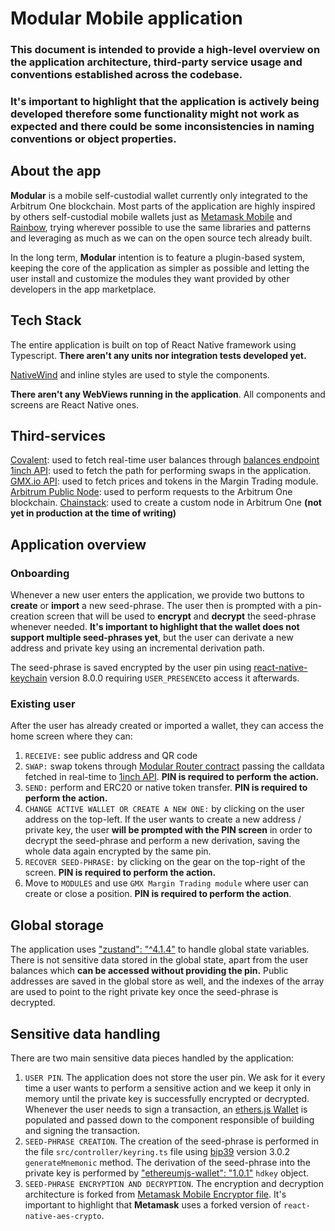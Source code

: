 # Modular Mobile application

### This document is intended to provide a high-level overview on the application architecture, third-party service usage and conventions established across the codebase.

### It's important to highlight that the application is actively being developed therefore some functionality might not work as expected and there could be some inconsistencies in naming conventions or object properties.

## About the app

**Modular** is a mobile self-custodial wallet currently only integrated to the Arbitrum One blockchain. Most parts of the application are highly inspired by others self-custodial mobile wallets just as [Metamask Mobile](https://github.com/MetaMask/metamask-mobile) and [Rainbow](https://github.com/rainbow-me/rainbow), trying wherever possible to use the same libraries and patterns and leveraging as much as we can on the open source tech already built.

In the long term, **Modular** intention is to feature a plugin-based system, keeping the core of the application as simpler as possible and letting the user install and customize the modules they want provided by other developers in the app marketplace.

## Tech Stack

The entire application is built on top of React Native framework using Typescript.
**There aren't any units nor integration tests developed yet.**

[NativeWind](https://www.nativewind.dev/) and inline styles are used to style the components.

**There aren't any WebViews running in the application**. All components and screens are React Native ones.

## Third-services

[Covalent](https://www.covalenthq.com/): used to fetch real-time user balances through [balances endpoint](https://www.covalenthq.com/docs/api/balances/get-token-balances-for-address/)
[1inch API](https://docs.1inch.io/docs/aggregation-protocol/api/swagger): used to fetch the path for performing swaps in the application.
[GMX.io API](https://gmxio.gitbook.io/gmx/api): used to fetch prices and tokens in the Margin Trading module.
[Arbitrum Public Node](https://arb1.arbitrum.io/rpc): used to perform requests to the Arbitrum One blockchain.
[Chainstack](https://chainstack.com/): used to create a custom node in Arbitrum One **(not yet in production at the time of writing)**

## Application overview

### Onboarding

Whenever a new user enters the application, we provide two buttons to **create** or **import** a new seed-phrase. The user then is prompted with a pin-creation screen that will be used to **encrypt** and **decrypt** the seed-phrase whenever needed. **It's important to highlight that the wallet does not support multiple seed-phrases yet**, but the user can derivate a new address and private key using an incremental derivation path.

The seed-phrase is saved encrypted by the user pin using [react-native-keychain](https://www.npmjs.com/package/react-native-keychain) version 8.0.0 requiring `USER_PRESENCE`to access it afterwards.

### Existing user

After the user has already created or imported a wallet, they can access the home screen where they can:

1. `RECEIVE:` see public address and QR code
2. `SWAP:` swap tokens through [Modular Router contract](https://arbiscan.io/address/0xb1c1d392e36ed339d1cc67f9fefb390098b08e72) passing the calldata fetched in real-time to [1inch API](https://docs.1inch.io/docs/aggregation-protocol/api/swagger). **PIN is required to perform the action.**
3. `SEND:` perform and ERC20 or native token transfer. **PIN is required to perform the action.**
4. `CHANGE ACTIVE WALLET OR CREATE A NEW ONE:` by clicking on the user address on the top-left. If the user wants to create a new address / private key, the user **will be prompted with the PIN screen** in order to decrypt the seed-phrase and perform a new derivation, saving the whole data again encrypted by the same pin.
5. `RECOVER SEED-PHRASE:` by clicking on the gear on the top-right of the screen. **PIN is required to perform the action.**
6. Move to `MODULES` and use `GMX Margin Trading module` where user can create or close a position. **PIN is required to perform the action**.

## Global storage

The application uses ["zustand": "^4.1.4"](https://www.npmjs.com/package/zustand) to handle global state variables. There is not sensitive data stored in the global state, apart from the user balances which **can be accessed without providing the pin.** Public addresses are saved in the global store as well, and the indexes of the array are used to point to the right private key once the seed-phrase is decrypted.

## Sensitive data handling

There are two main sensitive data pieces handled by the application:

1. `USER PIN`. The application does not store the user pin. We ask for it every time a user wants to perform a sensitive action and we keep it only in memory until the private key is successfully encrypted or decrypted. Whenever the user needs to sign a transaction, an [ethers.js Wallet](https://docs.ethers.org/v5/api/signer/#Wallet) is populated and passed down to the component responsible of building and signing the transaction.
2. `SEED-PHRASE CREATION`. The creation of the seed-phrase is performed in the file `src/controller/keyring.ts` file using [bip39](https://www.npmjs.com/package/bip39) version 3.0.2 `generateMnemonic` method. The derivation of the seed-phrase into the private key is performed by ["ethereumjs-wallet": "1.0.1"](https://www.npmjs.com/package/ethereumjs-wallet) `hdkey` object.
3. `SEED-PHRASE ENCRYPTION AND DECRYPTION`. The encryption and decryption architecture is forked from [Metamask Mobile Encryptor file](https://github.com/MetaMask/metamask-mobile/blob/main/app/core/Encryptor.js). It's important to highlight that **Metamask** uses a forked version of `react-native-aes-crypto`.
